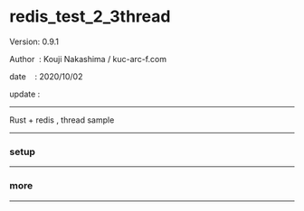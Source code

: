﻿# redis_test_2_3thread

 Version: 0.9.1

 Author  : Kouji Nakashima / kuc-arc-f.com

 date    : 2020/10/02 

 update :

***

Rust + redis , thread sample

***
### setup


***
### more


***


